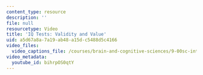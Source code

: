 ```yaml
---
content_type: resource
description: ''
file: null
resourcetype: Video
title: 'IQ Tests: Validity and Value'
uid: a5d67a8a-7a19-ab48-a15d-c5488d5c4166
video_files:
  video_captions_file: /courses/brain-and-cognitive-sciences/9-00sc-introduction-to-psychology-fall-2011/intelligence/iq-tests-validity-and-value/bihrpOS0qtY.vtt
video_metadata:
  youtube_id: bihrpOS0qtY
---
```

